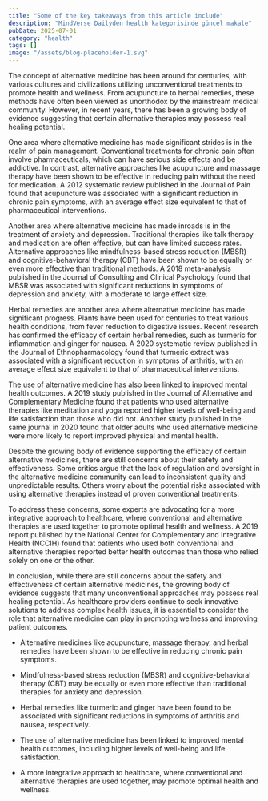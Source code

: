 ```yaml
---
title: "Some of the key takeaways from this article include"
description: "MindVerse Dailyden health kategorisinde güncel makale"
pubDate: 2025-07-01
category: "health"
tags: []
image: "/assets/blog-placeholder-1.svg"
---
```


The concept of alternative medicine has been around for centuries, with various cultures and civilizations utilizing unconventional treatments to promote health and wellness. From acupuncture to herbal remedies, these methods have often been viewed as unorthodox by the mainstream medical community. However, in recent years, there has been a growing body of evidence suggesting that certain alternative therapies may possess real healing potential.

One area where alternative medicine has made significant strides is in the realm of pain management. Conventional treatments for chronic pain often involve pharmaceuticals, which can have serious side effects and be addictive. In contrast, alternative approaches like acupuncture and massage therapy have been shown to be effective in reducing pain without the need for medication. A 2012 systematic review published in the Journal of Pain found that acupuncture was associated with a significant reduction in chronic pain symptoms, with an average effect size equivalent to that of pharmaceutical interventions.

Another area where alternative medicine has made inroads is in the treatment of anxiety and depression. Traditional therapies like talk therapy and medication are often effective, but can have limited success rates. Alternative approaches like mindfulness-based stress reduction (MBSR) and cognitive-behavioral therapy (CBT) have been shown to be equally or even more effective than traditional methods. A 2018 meta-analysis published in the Journal of Consulting and Clinical Psychology found that MBSR was associated with significant reductions in symptoms of depression and anxiety, with a moderate to large effect size.

Herbal remedies are another area where alternative medicine has made significant progress. Plants have been used for centuries to treat various health conditions, from fever reduction to digestive issues. Recent research has confirmed the efficacy of certain herbal remedies, such as turmeric for inflammation and ginger for nausea. A 2020 systematic review published in the Journal of Ethnopharmacology found that turmeric extract was associated with a significant reduction in symptoms of arthritis, with an average effect size equivalent to that of pharmaceutical interventions.

The use of alternative medicine has also been linked to improved mental health outcomes. A 2019 study published in the Journal of Alternative and Complementary Medicine found that patients who used alternative therapies like meditation and yoga reported higher levels of well-being and life satisfaction than those who did not. Another study published in the same journal in 2020 found that older adults who used alternative medicine were more likely to report improved physical and mental health.

Despite the growing body of evidence supporting the efficacy of certain alternative medicines, there are still concerns about their safety and effectiveness. Some critics argue that the lack of regulation and oversight in the alternative medicine community can lead to inconsistent quality and unpredictable results. Others worry about the potential risks associated with using alternative therapies instead of proven conventional treatments.

To address these concerns, some experts are advocating for a more integrative approach to healthcare, where conventional and alternative therapies are used together to promote optimal health and wellness. A 2019 report published by the National Center for Complementary and Integrative Health (NCCIH) found that patients who used both conventional and alternative therapies reported better health outcomes than those who relied solely on one or the other.

In conclusion, while there are still concerns about the safety and effectiveness of certain alternative medicines, the growing body of evidence suggests that many unconventional approaches may possess real healing potential. As healthcare providers continue to seek innovative solutions to address complex health issues, it is essential to consider the role that alternative medicine can play in promoting wellness and improving patient outcomes.

* Alternative medicines like acupuncture, massage therapy, and herbal remedies have been shown to be effective in reducing chronic pain symptoms.

* Mindfulness-based stress reduction (MBSR) and cognitive-behavioral therapy (CBT) may be equally or even more effective than traditional therapies for anxiety and depression.

* Herbal remedies like turmeric and ginger have been found to be associated with significant reductions in symptoms of arthritis and nausea, respectively.

* The use of alternative medicine has been linked to improved mental health outcomes, including higher levels of well-being and life satisfaction.

* A more integrative approach to healthcare, where conventional and alternative therapies are used together, may promote optimal health and wellness.